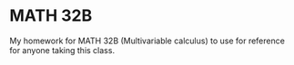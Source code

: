 # MATH 32B
My homework for MATH 32B (Multivariable calculus) to use for reference for anyone taking this class.
